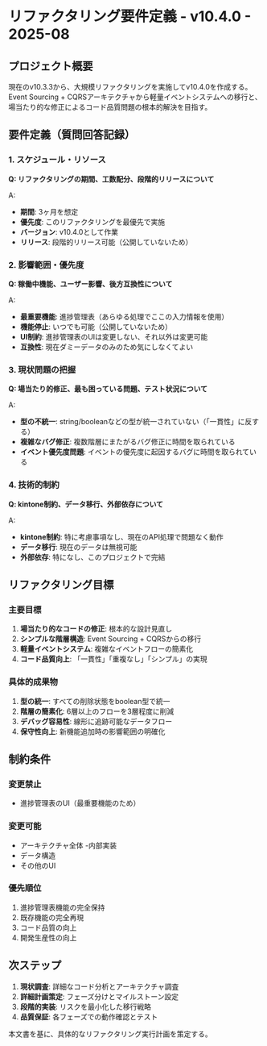 # リファクタリング要件定義 - v10.4.0 - 2025-08

## プロジェクト概要

現在のv10.3.3から、大規模リファクタリングを実施してv10.4.0を作成する。
Event Sourcing + CQRSアーキテクチャから軽量イベントシステムへの移行と、
場当たり的な修正によるコード品質問題の根本的解決を目指す。

## 要件定義（質問回答記録）

### 1. スケジュール・リソース
**Q: リファクタリングの期間、工数配分、段階的リリースについて**

A: 
- **期間**: 3ヶ月を想定
- **優先度**: このリファクタリングを最優先で実施
- **バージョン**: v10.4.0として作業
- **リリース**: 段階的リリース可能（公開していないため）

### 2. 影響範囲・優先度
**Q: 稼働中機能、ユーザー影響、後方互換性について**

A:
- **最重要機能**: 進捗管理表（あらゆる処理でここの入力情報を使用）
- **機能停止**: いつでも可能（公開していないため）
- **UI制約**: 進捗管理表のUIは変更しない、それ以外は変更可能
- **互換性**: 現在ダミーデータのみのため気にしなくてよい

### 3. 現状問題の把握
**Q: 場当たり的修正、最も困っている問題、テスト状況について**

A:
- **型の不統一**: string/booleanなどの型が統一されていない（「一貫性」に反する）
- **複雑なバグ修正**: 複数階層にまたがるバグ修正に時間を取られている
- **イベント優先度問題**: イベントの優先度に起因するバグに時間を取られている

### 4. 技術的制約
**Q: kintone制約、データ移行、外部依存について**

A:
- **kintone制約**: 特に考慮事項なし、現在のAPI処理で問題なく動作
- **データ移行**: 現在のデータは無視可能
- **外部依存**: 特になし、このプロジェクトで完結

## リファクタリング目標

### 主要目標
1. **場当たり的なコードの修正**: 根本的な設計見直し
2. **シンプルな階層構造**: Event Sourcing + CQRSからの移行
3. **軽量イベントシステム**: 複雑なイベントフローの簡素化
4. **コード品質向上**: 「一貫性」「重複なし」「シンプル」の実現

### 具体的成果物
1. **型の統一**: すべての削除状態をboolean型で統一
2. **階層の簡素化**: 6層以上のフローを3層程度に削減
3. **デバッグ容易性**: 線形に追跡可能なデータフロー
4. **保守性向上**: 新機能追加時の影響範囲の明確化

## 制約条件

### 変更禁止
- 進捗管理表のUI（最重要機能のため）

### 変更可能
- アーキテクチャ全体
-内部実装
- データ構造
- その他のUI

### 優先順位
1. 進捗管理表機能の完全保持
2. 既存機能の完全再現
3. コード品質の向上
4. 開発生産性の向上

## 次ステップ

1. **現状調査**: 詳細なコード分析とアーキテクチャ調査
2. **詳細計画策定**: フェーズ分けとマイルストーン設定
3. **段階的実装**: リスクを最小化した移行戦略
4. **品質保証**: 各フェーズでの動作確認とテスト

本文書を基に、具体的なリファクタリング実行計画を策定する。
